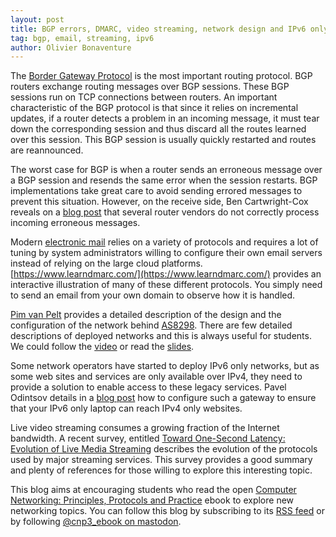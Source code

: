 ```yaml
---
layout: post
title: BGP errors, DMARC, video streaming, network design and IPv6 only networks 
tag: bgp, email, streaming, ipv6
author: Olivier Bonaventure
---
```



The [Border Gateway Protocol](https://beta.computer-networking.info/syllabus/default/protocols/bgp.html) is the most important routing protocol. BGP routers exchange routing messages over BGP sessions. These BGP sessions run on TCP connections between routers. An important characteristic of the BGP protocol is that since it relies on incremental updates, if a router detects a problem in an incoming message, it must tear down the corresponding session and thus discard all the routes learned over this session. This BGP session is usually quickly restarted and routes are reannounced.

The worst case for BGP is when a router sends an erroneous message over a BGP session and resends the same error when the session restarts. BGP implementations take great care to avoid sending errored messages to prevent this situation. However, on the receive side, Ben Cartwright-Cox reveals on a [blog post](https://blog.benjojo.co.uk/post/bgp-path-attributes-grave-error-handling) that several router vendors do not correctly process incoming erroneous messages.

Modern [electronic mail](https://beta.computer-networking.info/syllabus/default/protocols/email.html) relies on a variety of protocols and requires a lot of tuning by system administrators willing to configure their own email servers instead of relying on the large cloud platforms. [https://www.learndmarc.com/](https://www.learndmarc.com/) provides an interactive illustration of many of these different protocols. You simply need to send an email from your own domain to observe how it is handled.

[Pim van Pelt](https://ch.linkedin.com/in/pim-van-pelt-474466263) provides a detailed description of the design and the configuration of the network behind [AS8298](https://ipinfo.io/AS8298). There are few detailed descriptions of deployed networks and this is always useful for students. We could follow the [video](https://video.ipng.ch/w/omK5krK7jUPjfX6jG99BKA) or read the [slides](https://docs.google.com/presentation/d/1G6lzMrLYqno5BLiW70z-22ZZXPIDrAh-Z-BjedeZNZ0/mobilepresent?slide=id.gc6fa3c898_0_0).

Some network operators have started to deploy IPv6 only networks, but as some web sites and services are only available over IPv4, they need to provide a solution to enable access to these legacy services. Pavel Odintsov details in a [blog post](https://pavel.network/building-gateway-to-access-legacy-ipv4-internet-from-ipv6-only-work-laptop/) how to configure such a gateway to ensure that your IPv6 only laptop can reach IPv4 only websites.

Live video streaming consumes a growing fraction of the Internet bandwidth. A recent survey, entitled [Toward One-Second Latency: Evolution of Live Media Streaming](https://arxiv.org/abs/2310.03256) describes the evolution of the protocols used by major streaming services. This survey provides a good summary and plenty of references for those willing to explore this interesting topic. 


This blog aims at encouraging students who read the open [Computer Networking: Principles, Protocols and Practice](https://www.computer-networking.info) ebook to explore new networking topics. You can follow this blog by subscribing to its [RSS feed](http://blog.computer-networking.info/feed.xml) or by following [@cnp3_ebook on mastodon](https://mastodon.acm.org/@cnp3_ebook). 
